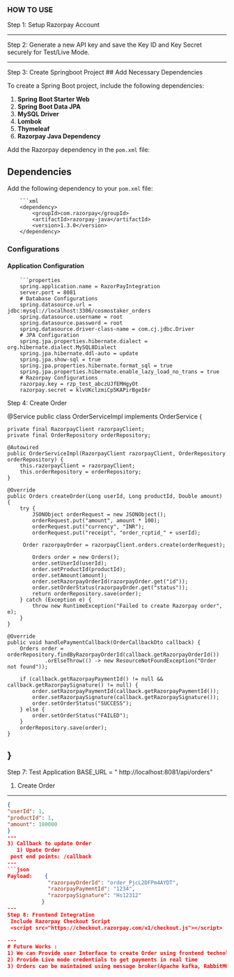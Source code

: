 ### HOW TO USE


Step 1:  Setup Razorpay Account

---
Step 2:  Generate a new API key and save the Key ID and Key Secret securely for Test/Live Mode.

---

Step 3:  Create Springboot Project
        ## Add Necessary Dependencies

To create a Spring Boot project, include the following dependencies:

1. **Spring Boot Starter Web**  
2. **Spring Boot Data JPA**  
3. **MySQL Driver**  
4. **Lombok**  
5. **Thymeleaf**  
6. **Razorpay Java Dependency**

Add the Razorpay dependency in the `pom.xml` file:

## Dependencies

Add the following dependency to your `pom.xml` file:

        ```xml
        <dependency>
            <groupId>com.razorpay</groupId>
            <artifactId>razorpay-java</artifactId>
            <version>1.3.0</version>
        </dependency>


### Configurations

#### Application Configuration
        ```properties
        spring.application.name = RazorPayIntegration
        server.port = 8081
        # Database Configurations
        spring.datasource.url = jdbc:mysql://localhost:3306/cosmostaker_orders
        spring.datasource.username = root
        spring.datasource.password = root
        spring.datasource.driver-class-name = com.cj.jdbc.Driver
        # JPA Configuration
        spring.jpa.properties.hibernate.dialect = org.hibernate.dialect.MySQL8Dialect
        spring.jpa.hibernate.ddl-auto = update
        spring.jpa.show-sql = true
        spring.jpa.properties.hibernate.format_sql = true
        spring.jpa.properties.hibernate.enable_lazy_load_no_trans = true
        # Razorpay Configurations
        razorpay.key = rzp_test_abczUJfEMHgyOt
        razorpay.secret = klvUKclzmiCp5KAPirBgeI6r


Step 4:  Create Order

@Service
public class OrderServiceImpl implements OrderService {


    private final RazorpayClient razorpayClient;
    private final OrderRepository orderRepository;

    @Autowired
    public OrderServiceImpl(RazorpayClient razorpayClient, OrderRepository orderRepository) {
        this.razorpayClient = razorpayClient;
        this.orderRepository = orderRepository;
    }

    @Override
    public Orders createOrder(Long userId, Long productId, Double amount) {
        try {
            JSONObject orderRequest = new JSONObject();
            orderRequest.put("amount", amount * 100);
            orderRequest.put("currency", "INR");
            orderRequest.put("receipt", "order_rcptid_" + userId);

         Order razorpayOrder = razorpayClient.orders.create(orderRequest);

            Orders order = new Orders();
            order.setUserId(userId);
            order.setProductId(productId);
            order.setAmount(amount);
            order.setRazorpayOrderId(razorpayOrder.get("id"));
            order.setOrderStatus(razorpayOrder.get("status"));
            return orderRepository.save(order);
        } catch (Exception e) {
            throw new RuntimeException("Failed to create Razorpay order", e);
        }
    }

    @Override
    public void handlePaymentCallback(OrderCallbackDto callback) {
        Orders order = orderRepository.findByRazorpayOrderId(callback.getRazorpayOrderId())
                .orElseThrow(() -> new ResourceNotFoundException("Order not found"));

        if (callback.getRazorpayPaymentId() != null && callback.getRazorpaySignature() != null) {
            order.setRazorpayPaymentId(callback.getRazorpayPaymentId());
            order.setRazorpaySignature(callback.getRazorpaySignature());
            order.setOrderStatus("SUCCESS");
        } else {
            order.setOrderStatus("FAILED");
        }
        orderRepository.save(order);
    }
}
---

Step 7: Test Application 
    BASE_URL = " http://localhost:8081/api/orders"
   1) Create Order
---
  ```json
{
  "userId": 1,
  "productId": 1,
  "amount": 180000
}
 ---     
  3) Callback to update Order
     1) Upate Order
   post end points: /callback
---
```json
 Payload:    {
               "razorpayOrderId": "order_PjcL2DFPm4AYDT",
               "razorpayPaymentId": "1234",
               "razorpaySignature": "Hs12312"
             }
 ---  
Step 8: Frontend Integration
   Include Razorpay Checkout Script
   <script src="https://checkout.razorpay.com/v1/checkout.js"></script>

---
# Future Works :
1) We can Provide user Interface to create Order using frontend technologies such as Reactjs/Angular.
2) Provide Live mode credentials to get payments in real time 
3) Orders can be maintained using message broker(Apache kafka, RabbitMQ) for high throughput. 
   


